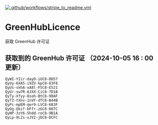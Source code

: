 [![.github/workflows/stripe_to_readme.yml](https://github.com/zjx-kimi/GreenHubLicence/actions/workflows/stripe_to_readme.yml/badge.svg)](https://github.com/zjx-kimi/GreenHubLicence/actions/workflows/stripe_to_readme.yml)
# GreenHubLicence
获取 GreenHub 许可证
## 获取到的 GreenHub 许可证 （2024-10-05 16 : 00 更新）
```
QyWI-YIir-dayD-iUC8-DD57
QyUy-6XA5-i9ZV-kpC8-83F8
QyUs-skhA-xA8l-F5C8-E521
QyUr-sw7R-AJXX-CiC8-7D1B
QyTy-Xfyy-8soh-BtC8-90AF
QyTZ-tXnv-1nVF-dTC8-B44B
QyPc-mpEM-qer9-LVC8-683F
QyOg-Qkif-bFfr-zGC8-607C
QyNP-3zY6-5hdd-roC8-9B1A
QyLp-9LZs-uJV2-jDC8-DCFC
```
